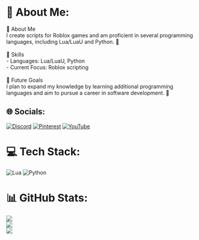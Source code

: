 # 💫 About Me:
🔹 About Me<br>I create scripts for Roblox games and am proficient in several programming languages, including Lua/LuaU and Python. 🌟<br><br>🔹 Skills<br>- Languages: Lua/LuaU, Python  <br>- Current Focus: Roblox scripting  <br><br>🔹 Future Goals<br>I plan to expand my knowledge by learning additional programming languages and aim to pursue a career in software development. 🚀


## 🌐 Socials:
[![Discord](https://img.shields.io/badge/Discord-%237289DA.svg?logo=discord&logoColor=white)](https://discord.gg/https://discord.com/invite/NzN4eKWx5d) [![Pinterest](https://img.shields.io/badge/Pinterest-%23E60023.svg?logo=Pinterest&logoColor=white)](https://pinterest.com/ySixx_) [![YouTube](https://img.shields.io/badge/YouTube-%23FF0000.svg?logo=YouTube&logoColor=white)](https://youtube.com/@PfGtfRsOyz3LrrwR) 

# 💻 Tech Stack:
![Lua](https://img.shields.io/badge/lua-%232C2D72.svg?style=for-the-badge&logo=lua&logoColor=white) ![Python](https://img.shields.io/badge/python-3670A0?style=for-the-badge&logo=python&logoColor=ffdd54)
# 📊 GitHub Stats:
![](https://github-readme-stats.vercel.app/api?username=ySixxNz&theme=dark&hide_border=false&include_all_commits=false&count_private=false)<br/>
![](https://github-readme-streak-stats.herokuapp.com/?user=ySixxNz&theme=dark&hide_border=false)<br/>
![](https://github-readme-stats.vercel.app/api/top-langs/?username=ySixxNz&theme=dark&hide_border=false&include_all_commits=false&count_private=false&layout=compact)

